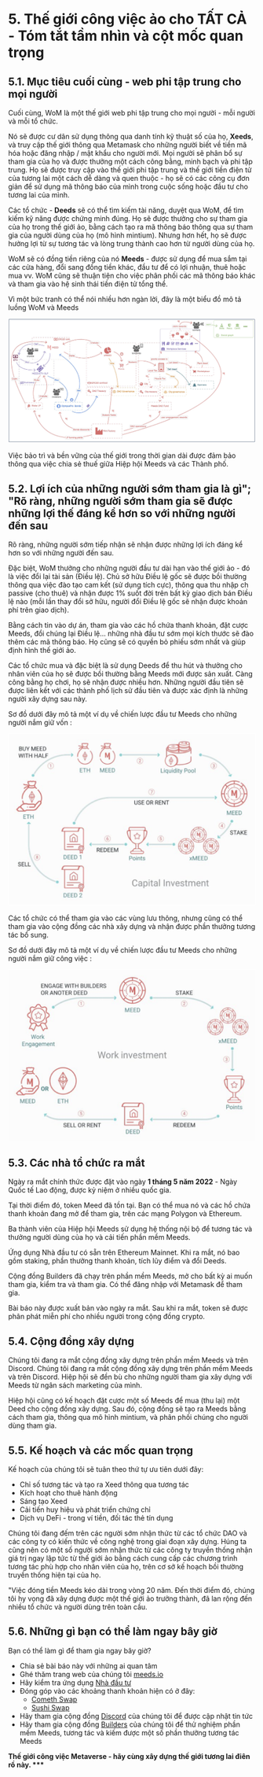 # 5. Thế giới công việc ảo cho TẤT CẢ - Tóm tắt tầm nhìn và cột mốc quan trọng

## 5.1. Mục tiêu cuối cùng - web phi tập trung cho mọi người

Cuối cùng, WoM là một thế giới web phi tập trung cho mọi người - mỗi người và mỗi tổ chức.

Nó sẽ được cư dân sử dụng thông qua danh tính kỹ thuật số của họ, **Xeeds**, và truy cập thế giới thông qua Metamask cho những người biết về tiền mã hóa hoặc đăng nhập / mật khẩu cho người mới. Mọi người sẽ phân bổ sự tham gia của họ và được thưởng một cách công bằng, minh bạch và phi tập trung. Họ sẽ được truy cập vào thế giới phi tập trung và thế giới tiền điện tử của tương lai một cách dễ dàng và quen thuộc - họ sẽ có các công cụ đơn giản để sử dụng mã thông báo của mình trong cuộc sống hoặc đầu tư cho tương lai của mình.

Các tổ chức - **Deeds** sẽ có thể tìm kiếm tài năng, duyệt qua WoM, để tìm kiếm kỹ năng được chứng minh đúng. Họ sẽ được thưởng cho sự tham gia của họ trong thế giới ảo, bằng cách tạo ra mã thông báo thông qua sự tham gia của người dùng của họ (mô hình mintium). Nhưng hơn hết, họ sẽ được hưởng lợi từ sự tương tác và lòng trung thành cao hơn từ người dùng của họ.

WoM sẽ có đồng tiền riêng của nó **Meeds** - được sử dụng để mua sắm tại các cửa hàng, đổi sang đồng tiền khác, đầu tư để có lợi nhuận, thuê hoặc mua vv. WoM cũng sẽ thuận tiện cho việc phân phối các mã thông báo khác và tham gia vào hệ sinh thái tiền điện tử tổng thể.

Vì một bức tranh có thể nói nhiều hơn ngàn lời, đây là một biểu đồ mô tả luồng WoM và Meeds

![Luồng WoM và Meeds](en/img/wom-flows.png)

Việc bảo trì và bền vững của thế giới trong thời gian dài được đảm bảo thông qua việc chia sẻ thuế giữa Hiệp hội Meeds và các Thành phố.

## 5.2. Lợi ích của những người sớm tham gia là gì"; "Rõ ràng, những người sớm tham gia sẽ được những lợi thế đáng kể hơn so với những người đến sau

Rõ ràng, những người sớm tiếp nhận sẽ nhận được những lợi ích đáng kể hơn so với những người đến sau.

Đặc biệt, WoM thưởng cho những người đầu tư dài hạn vào thế giới ảo - đó là việc đổi lại tài sản (Điều lệ). Chủ sở hữu Điều lệ gốc sẽ được bồi thường thông qua việc đào tạo cam kết (sử dụng tích cực), thông qua thu nhập ch passive (cho thuê) và nhận được 1% suốt đời trên bất kỳ giao dịch bán Điều lệ nào (mỗi lần thay đổi sở hữu, người đổi Điều lệ gốc sẽ nhận được khoản phí trên giao dịch).

Bằng cách tin vào dự án, tham gia vào các hồ chứa thanh khoản, đặt cược Meeds, đổi chúng lại Điều lệ... những nhà đầu tư sớm mọi kích thước sẽ đào thêm các mã thông báo. Họ cũng sẽ có quyền bỏ phiếu sớm nhất và giúp định hình thế giới ảo.

Các tổ chức mua và đặc biệt là sử dụng Deeds để thu hút và thưởng cho nhân viên của họ sẽ được bồi thường bằng Meeds mới được sản xuất. Càng công bằng họ chơi, họ sẽ nhận được nhiều hơn. Những người đầu tiên sẽ được liên kết với các thành phố lịch sử đầu tiên và được xác định là những người xây dựng sau này.

Sơ đồ dưới đây mô tả một ví dụ về chiến lược đầu tư Meeds cho những người nắm giữ vốn :

![Chiến lược đầu tư Meeds cho những người nắm giữ vốn](en/img/invest-capital.png)

Các tổ chức có thể tham gia vào các vùng lưu thông, nhưng cũng có thể tham gia vào cộng đồng các nhà xây dựng và nhận được phần thưởng tương tác bổ sung.

Sơ đồ dưới đây mô tả một ví dụ về chiến lược đầu tư Meeds cho những người nắm giữ công việc :

![Chiến lược đầu tư Meeds cho những người nắm giữ công việc](en/img/invest-work.png)

## 5.3. Các nhà tổ chức ra mắt

Ngày ra mắt chính thức được đặt vào ngày **1 tháng 5 năm 2022** - Ngày Quốc tế Lao động, được kỷ niệm ở nhiều quốc gia.

Tại thời điểm đó, token Meed đã tồn tại. Bạn có thể mua nó và các hồ chứa thanh khoản đang mở để tham gia, trên các mạng Polygon và Ethereum.

Ba thành viên của Hiệp hội Meeds sử dụng hệ thống nội bộ để tương tác và thưởng người dùng của họ và cải tiến phần mềm Meeds.

Ứng dụng Nhà đầu tư có sẵn trên Ethereum Mainnet. Khi ra mắt, nó bao gồm staking, phần thưởng thanh khoản, tích lũy điểm và đổi Deeds.

Cộng đồng Builders đã chạy trên phần mềm Meeds, mở cho bất kỳ ai muốn tham gia, kiểm tra và tham gia. Có thể đăng nhập với Metamask để tham gia.

Bài báo này được xuất bản vào ngày ra mắt. Sau khi ra mắt, token sẽ được phân phát miễn phí cho nhiều người trong cộng đồng crypto.

## 5.4. Cộng đồng xây dựng

Chúng tôi đang ra mắt cộng đồng xây dựng trên phần mềm Meeds và trên Discord. Chúng tôi đang ra mắt cộng đồng xây dựng trên phần mềm Meeds và trên Discord. Hiệp hội sẽ đền bù cho những người tham gia xây dựng với Meeds từ ngân sách marketing của mình.

Hiệp hội cũng có kế hoạch đặt cược một số Meeds để mua (thu lại) một Deed cho cộng đồng xây dựng. Sau đó, cộng đồng sẽ tạo ra Meeds bằng cách tham gia, thông qua mô hình mintium, và phân phối chúng cho người dùng tham gia.

## 5.5. Kế hoạch và các mốc quan trọng

Kế hoạch của chúng tôi sẽ tuân theo thứ tự ưu tiên dưới đây:

- Chỉ số tương tác và tạo ra Xeed thông qua tương tác
- Kích hoạt cho thuê hành động
- Sáng tạo Xeed
- Cải tiến huy hiệu và phát triển chứng chỉ
- Dịch vụ DeFi - trong ví tiền, đối tác thẻ tín dụng

Chúng tôi đang đếm trên các người sớm nhận thức từ các tổ chức DAO và các công ty có kiến thức về công nghệ trong giai đoạn xây dựng. Húng ta cũng nên có một số người sớm nhận thức từ các công ty truyền thống nhận giá trị ngay lập tức từ thế giới ảo bằng cách cung cấp các chương trình tương tác phù hợp cho nhân viên của họ, trên cơ sở kế hoạch bồi thường truyền thống hiện tại của họ.

"Việc đóng tiền Meeds kéo dài trong vòng 20 năm. Đến thời điểm đó, chúng tôi hy vọng đã xây dựng được một thế giới ảo trưởng thành, đã lan rộng đến nhiều tổ chức và người dùng trên toàn cầu.

## 5.6. Những gì bạn có thể làm ngay bây giờ

Bạn có thể làm gì để tham gia ngay bây giờ?

- Chia sẻ bài báo này với những ai quan tâm
- Ghé thăm trang web của chúng tôi [meeds.io](https://www.meeds.io/)
- Hãy kiểm tra ứng dụng [Nhà đầu tư](https://meeds.io/investors)
- Đóng góp vào các khoảng thanh khoản hiện có ở đây:
  - [Cometh Swap](https://swap.cometh.io/)
  - [Sushi Swap](https://sushi.com)
- Hãy tham gia cộng đồng [Discord](https://discord.com/invite/hAuADSq3) của chúng tôi để được cập nhật tin tức
- Hãy tham gia cộng đồng [Builders](https://meeds.io/builders) của chúng tôi để thử nghiệm phần mềm Meeds, tương tác và kiếm được một số phần thưởng tương tác Meeds

**Thế giới công việc Metaverse - hãy cùng xây dựng thế giới tương lai điên rồ này. \*\*\***